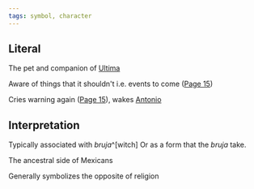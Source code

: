 ```yaml
---
tags: symbol, character
---
```

## Literal
The pet and companion of [Ultima](</Ultima.md>)

Aware of things that it shouldn't
i.e. events to come
([Page 15](</BMU.pdf#page=27>))

Cries warning again ([Page 15](</BMU.pdf#page=27>)), wakes [Antonio](</Márez Family/Antonio Márez.md>)

## Interpretation
Typically associated with *bruja*^[witch]
Or as a form that the *bruja* take.

The ancestral side of Mexicans

Generally symbolizes the opposite of religion